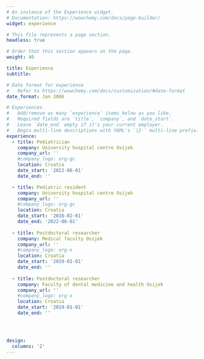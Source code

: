 ```yaml
---
# An instance of the Experience widget.
# Documentation: https://wowchemy.com/docs/page-builder/
widget: experience

# This file represents a page section.
headless: true

# Order that this section appears on the page.
weight: 40

title: Experience
subtitle:

# Date format for experience
#   Refer to https://wowchemy.com/docs/customization/#date-format
date_format: Jan 2006

# Experiences.
#   Add/remove as many `experience` items below as you like.
#   Required fields are `title`, `company`, and `date_start`.
#   Leave `date_end` empty if it's your current employer.
#   Begin multi-line descriptions with YAML's `|2-` multi-line prefix.
experience:
  - title: Pediatrician
    company: University hospital centre Osijek
    company_url: ''
    #company_logo: org-gc
    location: Croatia
    date_start: '2022-06-01'
    date_end: ''

  - title: Pediatric resident
    company: University hospital centre Osijek
    company_url: ''
    #company_logo: org-gc
    location: Croatia
    date_start: '2016-02-01'
    date_end: '2022-06-01'
        
  - title: Postdoctoral researcher
    company: Medical faculty Osijek
    company_url: ''
    #company_logo: org-x
    location: Croatia
    date_start: '2019-01-01'
    date_end: ''
    
  - title: Postdoctoral researcher
    company: Faculty of dental medicine and health Osijek
    company_url: ''
    #company_logo: org-x
    location: Croatia
    date_start: '2019-01-01'
    date_end: ''
    



design:
  columns: '2'
---
```



